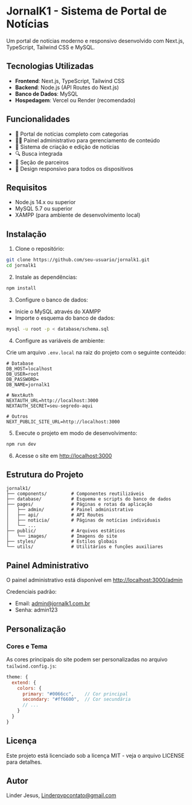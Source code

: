 # JornalK1 - Sistema de Portal de Notícias

Um portal de notícias moderno e responsivo desenvolvido com Next.js, TypeScript, Tailwind CSS e MySQL.

## Tecnologias Utilizadas

- **Frontend**: Next.js, TypeScript, Tailwind CSS
- **Backend**: Node.js (API Routes do Next.js)
- **Banco de Dados**: MySQL
- **Hospedagem**: Vercel ou Render (recomendado)

## Funcionalidades

- 📰 Portal de notícias completo com categorias
- 👨‍💼 Painel administrativo para gerenciamento de conteúdo
- 📝 Sistema de criação e edição de notícias
- 🔍 Busca integrada
- 🤝 Seção de parceiros
- 📱 Design responsivo para todos os dispositivos

## Requisitos

- Node.js 14.x ou superior
- MySQL 5.7 ou superior
- XAMPP (para ambiente de desenvolvimento local)

## Instalação

1. Clone o repositório:

```bash
git clone https://github.com/seu-usuario/jornalk1.git
cd jornalk1
```

2. Instale as dependências:

```bash
npm install
```

3. Configure o banco de dados:

- Inicie o MySQL através do XAMPP
- Importe o esquema do banco de dados:

```bash
mysql -u root -p < database/schema.sql
```

4. Configure as variáveis de ambiente:

Crie um arquivo `.env.local` na raiz do projeto com o seguinte conteúdo:

```
# Database
DB_HOST=localhost
DB_USER=root
DB_PASSWORD=
DB_NAME=jornalk1

# NextAuth
NEXTAUTH_URL=http://localhost:3000
NEXTAUTH_SECRET=seu-segredo-aqui

# Outros
NEXT_PUBLIC_SITE_URL=http://localhost:3000
```

5. Execute o projeto em modo de desenvolvimento:

```bash
npm run dev
```

6. Acesse o site em [http://localhost:3000](http://localhost:3000)

## Estrutura do Projeto

```
jornalk1/
├── components/         # Componentes reutilizáveis
├── database/           # Esquema e scripts do banco de dados
├── pages/              # Páginas e rotas da aplicação
│   ├── admin/          # Painel administrativo
│   ├── api/            # API Routes
│   ├── noticia/        # Páginas de notícias individuais
│   └── ...
├── public/             # Arquivos estáticos
│   └── images/         # Imagens do site
├── styles/             # Estilos globais
└── utils/              # Utilitários e funções auxiliares
```

## Painel Administrativo

O painel administrativo está disponível em [http://localhost:3000/admin](http://localhost:3000/admin)

Credenciais padrão:
- Email: admin@jornalk1.com.br
- Senha: admin123

## Personalização

### Cores e Tema

As cores principais do site podem ser personalizadas no arquivo `tailwind.config.js`:

```js
theme: {
  extend: {
    colors: {
      primary: "#0066cc",    // Cor principal
      secondary: "#ff6600",  // Cor secundária
      // ...
    }
  }
}
```

## Licença

Este projeto está licenciado sob a licença MIT - veja o arquivo LICENSE para detalhes.

## Autor

Linder Jesus, Linderpvpcontato@gmail.com
